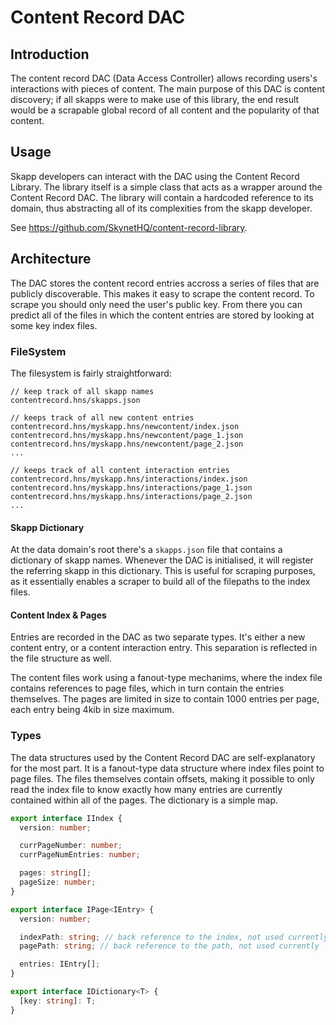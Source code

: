 # Content Record DAC

## Introduction

The content record DAC (Data Access Controller) allows recording users's
interactions with pieces of content. The main purpose of this DAC is content
discovery; if all skapps were to make use of this library, the end result would
be a scrapable global record of all content and the popularity of that content.

## Usage

Skapp developers can interact with the DAC using the Content Record Library. The
library itself is a simple class that acts as a wrapper around the Content
Record DAC. The library will contain a hardcoded reference to its domain, thus
abstracting all of its complexities from the skapp developer.

See https://github.com/SkynetHQ/content-record-library.

## Architecture

The DAC stores the content record entries accross a series of files that are
publicly discoverable. This makes it easy to scrape the content record. To
scrape you should only need the user's public key. From there you can predict
all of the files in which the content entries are stored by looking at some key
index files.

### FileSystem

The filesystem is fairly straightforward:

```
// keep track of all skapp names
contentrecord.hns/skapps.json

// keeps track of all new content entries
contentrecord.hns/myskapp.hns/newcontent/index.json
contentrecord.hns/myskapp.hns/newcontent/page_1.json
contentrecord.hns/myskapp.hns/newcontent/page_2.json
...

// keeps track of all content interaction entries
contentrecord.hns/myskapp.hns/interactions/index.json
contentrecord.hns/myskapp.hns/interactions/page_1.json
contentrecord.hns/myskapp.hns/interactions/page_2.json
...

```

#### Skapp Dictionary

At the data domain's root there's a `skapps.json` file that contains a
dictionary of skapp names. Whenever the DAC is initialised, it will register the
referring skapp in this dictionary. This is useful for scraping purposes, as it
essentially enables a scraper to build all of the filepaths to the index files.

#### Content Index & Pages

Entries are recorded in the DAC as two separate types. It's either a new content
entry, or a content interaction entry. This separation is reflected in the file
structure as well.

The content files work using a fanout-type mechanims, where the index file
contains references to page files, which in turn contain the entries themselves.
The pages are limited in size to contain 1000 entries per page, each entry being
4kib in size maximum.

### Types

The data structures used by the Content Record DAC are self-explanatory for the
most part. It is a fanout-type data structure where index files point to page
files. The files themselves contain offsets, making it possible to only read the
index file to know exactly how many entries are currently contained within all
of the pages. The dictionary is a simple map.

```typescript
export interface IIndex {
  version: number;

  currPageNumber: number;
  currPageNumEntries: number;

  pages: string[];
  pageSize: number;
}

export interface IPage<IEntry> {
  version: number;

  indexPath: string; // back reference to the index, not used currently
  pagePath: string; // back reference to the path, not used currently

  entries: IEntry[];
}

export interface IDictionary<T> {
  [key: string]: T;
}
```
